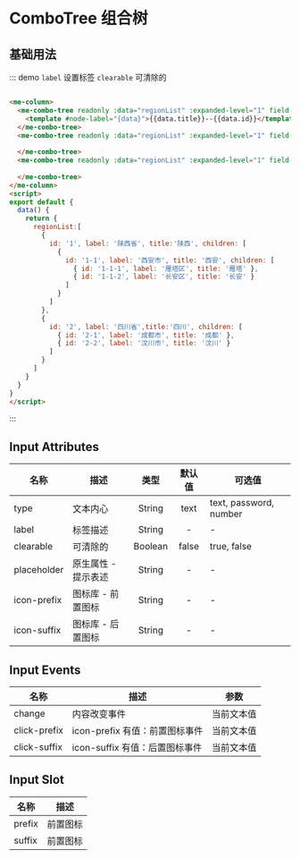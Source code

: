 
# ComboTree 组合树

## 基础用法
::: demo `label` 设置标签 `clearable` 可清除的
```html

<me-column>
  <me-combo-tree readonly :data="regionList" :expanded-level="1" field-value="id">
    <template #node-label="{data}">{{data.title}}--{{data.id}}</template>
  </me-combo-tree>
  <me-combo-tree readonly :data="regionList" :expanded-level="1" field-value="id">
   
  </me-combo-tree>
  <me-combo-tree readonly :data="regionList" :expanded-level="1" field-value="id">
   
  </me-combo-tree>
</me-column>
<script>
export default {
  data() {
    return {
      regionList:[
        {
          id: '1', label: '陕西省', title:'陕西', children: [
            {
              id: '1-1', label: '西安市', title: '西安', children: [
                { id: '1-1-1', label: '雁塔区', title: '雁塔' },
                { id: '1-1-2', label: '长安区', title: '长安' }
              ]
            }
          ]
        },
        {
          id: '2', label: '四川省',title:'四川', children: [
            { id: '2-1', label: '成都市', title: '成都' },
            { id: '2-2', label: '汶川市', title: '汶川' }
          ]
        }
      ]
    }
  }
}
</script>
```
:::

## Input Attributes
| 名称        | 描述                |  类型   | 默认值 | 可选值                 |
| ----------- | ------------------- | :-----: | :----: | ---------------------- |
| type        | 文本内心            | String  |  text  | text, password, number |
| label       | 标签描述            | String  |   -    | -                      |
| clearable   | 可清除的            | Boolean | false  | true, false            |
| placeholder | 原生属性 - 提示表述 | String  |   -    | -                      |
| icon-prefix | 图标库 - 前置图标   | String  |   -    | -                      |
| icon-suffix | 图标库 - 后置图标   | String  |   -    | -                      |

## Input Events
| 名称         | 描述                           |    参数    |
| ------------ | ------------------------------ | :--------: |
| change       | 内容改变事件                   | 当前文本值 |
| click-prefix | icon-prefix 有值：前置图标事件 | 当前文本值 |
| click-suffix | icon-suffix 有值：后置图标事件 | 当前文本值 |


## Input Slot
| 名称   | 描述     |
| ------ | -------- |
| prefix | 前置图标 |
| suffix | 前置图标 |